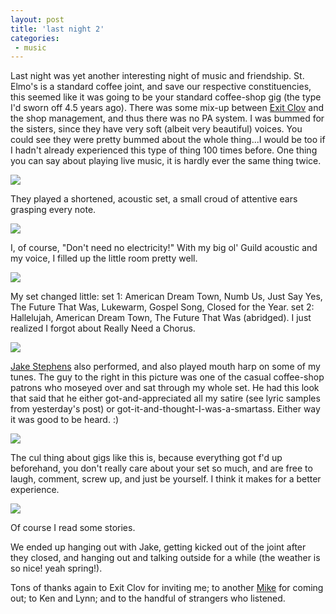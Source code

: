 ```yaml
---
layout: post
title: 'last night 2'
categories:
 - music
---
```


Last night was yet another interesting night of music and friendship. St. Elmo's is a standard coffee joint, and save our respective constituencies, this seemed like it was going to be your standard coffee-shop gig (the type I'd sworn off 4.5 years ago). There was some mix-up between <a href="http://exitclov.com/">Exit Clov</a> and the shop management, and thus there was no PA system. I was bummed for the sisters, since they have very soft (albeit very beautiful) voices. You could see they were pretty bummed about the whole thing...I would be too if I hadn't already experienced this type of thing 100 times before. One thing you can say about playing live music, it is hardly ever the same thing twice.



<img src="http://danielsjourney.com/blog/files/2003/03/hsu.jpg" />


They played a shortened, acoustic set, a small croud of attentive ears grasping every note.



<img src="http://danielsjourney.com/blog/files/2003/03/d1.jpg" />


I, of course, "Don't need no electricity!" With my big ol' Guild acoustic and my voice, I filled up the little room pretty well.



<img src="http://danielsjourney.com/blog/files/2003/03/d2.jpg" />


My set changed little: set 1: American Dream Town, Numb Us, Just Say Yes, The Future That Was, Lukewarm, Gospel Song, Closed for the Year. set 2: Hallelujah, American Dream Town, The Future That Was (abridged). I just realized I forgot about Really Need a Chorus.



<img src="http://danielsjourney.com/blog/files/2003/03/jake1.jpg" />


<a href="http://mp3.washingtonpost.com/bands/jake_stephens.shtml">Jake Stephens</a> also performed, and also played  mouth harp on some of my tunes. The guy to the right in this picture was one of the casual coffee-shop patrons who moseyed over and sat through my whole set. He had this look that said that he either got-and-appreciated all my satire (see lyric samples from yesterday's post) or got-it-and-thought-I-was-a-smartass. Either way it was good to be heard. :)



<img src="http://danielsjourney.com/blog/files/2003/03/jake2.jpg" />


The cul thing about gigs like this is, because everything got f'd up beforehand, you don't really care about your set so much, and are free to laugh, comment, screw up, and just be yourself. I think it makes for a better experience.



<img src="http://danielsjourney.com/blog/files/2003/03/d3.jpg" />


Of course I read some stories.



We ended up hanging out with Jake, getting kicked out of the joint after they closed, and hanging out and talking outside for a while (the weather is so nice! yeah spring!).



Tons of thanks again to Exit Clov for inviting me; to another <a href="http://mikeholden.com/">Mike</a> for coming out; to Ken and Lynn; and to the handful of strangers who listened. 

